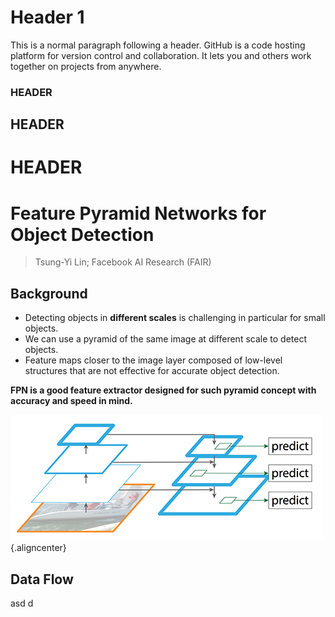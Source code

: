 
# [](#header-1)Header 1

This is a normal paragraph following a header. GitHub is a code hosting platform for version control and collaboration. It lets you and others work together on projects from anywhere.

### HEADER
## HEADER
# HEADER


# Feature Pyramid Networks for Object Detection

> Tsung-Yi Lin; Facebook AI Research (FAIR)





## Background
- Detecting objects in __different scales__ is challenging in particular for small objects.
- We can use a pyramid of the same image at different scale to detect objects.
- Feature maps closer to the image layer composed of low-level structures that are not effective for accurate object detection.


**FPN is a good feature extractor designed for such pyramid concept with accuracy and speed in mind.**


<!--![](https://assets-cdn.github.com/images/icons/emoji/octocat.png)-->
![](../res/FPN/2-1.png){.aligncenter}

## Data Flow
asd
d


